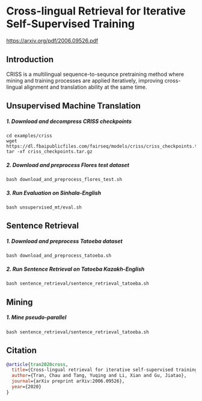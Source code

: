 # Cross-lingual Retrieval for Iterative Self-Supervised Training

https://arxiv.org/pdf/2006.09526.pdf

## Introduction

CRISS is a multilingual sequence-to-sequnce pretraining method where mining and training processes are applied iteratively, improving cross-lingual alignment and translation ability at the same time.

## Unsupervised Machine Translation
##### 1. Download and decompress CRISS checkpoints
```
cd examples/criss
wget https://dl.fbaipublicfiles.com/fairseq/models/criss/criss_checkpoints.tar.gz
tar -xf criss_checkpoints.tar.gz
```
##### 2. Download and preprocess Flores test dataset
```
bash download_and_preprocess_flores_test.sh
```

##### 3. Run Evaluation on Sinhala-English
```
bash unsupervised_mt/eval.sh
```

## Sentence Retrieval
##### 1. Download and preprocess Tatoeba dataset
```
bash download_and_preprocess_tatoeba.sh
```

##### 2. Run Sentence Retrieval on Tatoeba Kazakh-English
```
bash sentence_retrieval/sentence_retrieval_tatoeba.sh
```

## Mining
##### 1. Mine pseudo-parallel
```
bash sentence_retrieval/sentence_retrieval_tatoeba.sh
```

## Citation
```bibtex
@article{tran2020cross,
  title={Cross-lingual retrieval for iterative self-supervised training},
  author={Tran, Chau and Tang, Yuqing and Li, Xian and Gu, Jiatao},
  journal={arXiv preprint arXiv:2006.09526},
  year={2020}
}
```
